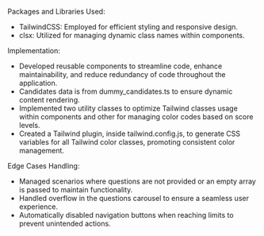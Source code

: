 Packages and Libraries Used:

- TailwindCSS: Employed for efficient styling and responsive design.
- clsx: Utilized for managing dynamic class names within components.

Implementation:

- Developed reusable components to streamline code, enhance maintainability, and reduce redundancy of code throughout the application.
- Candidates data is from dummy_candidates.ts to ensure dynamic content rendering.
- Implemented two utility classes to optimize Tailwind classes usage within components and other for managing color codes based on score levels.
- Created a Tailwind plugin, inside tailwind.config.js, to generate CSS variables for all Tailwind color classes, promoting consistent color management.

Edge Cases Handling:

- Managed scenarios where questions are not provided or an empty array is passed to maintain functionality.
- Handled overflow in the questions carousel to ensure a seamless user experience.
- Automatically disabled navigation buttons when reaching limits to prevent unintended actions.
